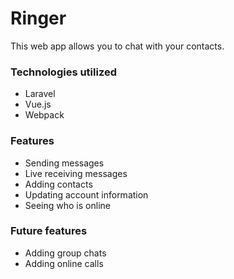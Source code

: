 # Ringer

This web app allows you to chat with your contacts.

### Technologies utilized
- Laravel
- Vue.js
- Webpack

### Features
- Sending messages
- Live receiving messages
- Adding contacts
- Updating account information
- Seeing who is online

### Future features
- Adding group chats
- Adding online calls
